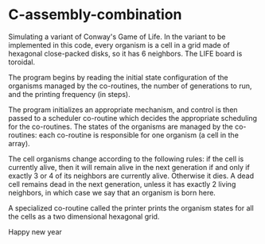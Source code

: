 # C-assembly-combination
Simulating a variant of Conway's Game of Life.
In the variant to be implemented in this code, every organism is a cell in a grid made of hexagonal close-packed disks, so it has 6 neighbors. The LIFE board is toroidal.

The program begins by reading the initial state configuration of the organisms managed by the co-routines, the number of generations to run, and the printing frequency (in steps).

The program initializes an appropriate mechanism, and control is then passed to a scheduler co-routine which decides the appropriate scheduling for the co-routines. The states of the organisms are managed by the co-routines: each co-routine is responsible for one organism (a cell in the array).

The cell organisms change according to the following rules: if the cell is currently alive, then it will remain alive in the next generation if and only if exactly 3 or 4 of its neighbors are currently alive. Otherwise it dies. A dead cell remains dead in the next generation, unless it has exactly 2 living neighbors, in which case we say that an organism is born here.

A specialized co-routine called the printer prints the organism states for all the cells as a two dimensional hexagonal grid.


Happy new year